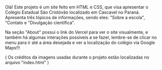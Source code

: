   Olá! Este projeto é um site feito em HTML e CSS, que visa apresentar o Colégio Estadual São Cristóvão localizado em Cascavel no Paraná. Apresenta três tópicos de informações, sendo eles: "Sobre a escola", "Contato e 
"Divulgação científica".

  Na seção "About" possui o link do Vercel para ver o site visualmente, e também há algumas interações possíveis a se fazer, lembre-se de clicar no menu para ir até a área desejada e ver a localização do colégio via
Google Maps!!!


 ( Os créditos da imagens usadas durante o projeto estão localizadas no arquivo "index.html" )


  
